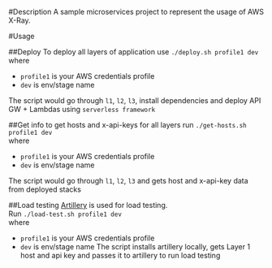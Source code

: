 #Description
A sample microservices project to represent the usage of AWS X-Ray.

#Usage

##Deploy
To deploy all layers of application use `./deploy.sh profile1 dev`   
where
* `profile1` is your AWS credentials profile
* `dev` is env/stage name

The script would go through `l1`, `l2`, `l3`, install dependencies and deploy API GW + Lambdas using `serverless framework`

##Get info
to get hosts and x-api-keys for all layers run `./get-hosts.sh profile1 dev`   
where
* `profile1` is your AWS credentials profile
* `dev` is env/stage name 

The script would go through `l1`, `l2`, `l3` and gets host and x-api-key data from deployed stacks

##Load testing
[Artillery](https://artillery.io) is used for load testing.   
Run `./load-test.sh profile1 dev`   
where
* `profile1` is your AWS credentials profile
* `dev` is env/stage name 
The script installs artillery locally, gets Layer 1 host and api key and passes it to artillery to run load testing
